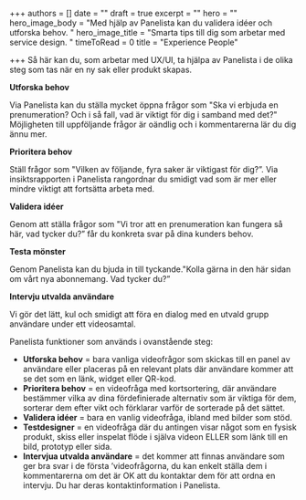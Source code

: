 +++
authors = []
date = ""
draft = true
excerpt = ""
hero = ""
hero_image_body = "Med hjälp av Panelista kan du validera idéer och utforska behov. "
hero_image_title = "Smarta tips till dig som arbetar med service design.  "
timeToRead = 0
title = "Experience People"

+++
Så här kan du, som arbetar med UX/UI, ta hjälpa av Panelista i de olika steg som tas när en ny sak eller produkt skapas. 

**Utforska behov**

Via Panelista kan du ställa mycket öppna frågor som "Ska vi erbjuda en prenumeration? Och i så fall, vad är viktigt för dig i samband med det?" Möjligheten till uppföljande frågor är oändlig och i kommentarerna lär du dig ännu mer. 

**Prioritera behov** 

Ställ frågor som "Vilken av följande, fyra saker är viktigast för dig?”. Via insiktsrapporten i Panelista rangordnar du smidigt vad som är mer eller mindre viktigt att fortsätta arbeta med. 

 

**Validera idéer** 

Genom att ställa frågor som "Vi tror att en prenumeration kan fungera så här, vad tycker du?” får du konkreta svar på dina kunders behov. 

**Testa mönster** 

Genom Panelista kan du bjuda in till tyckande."Kolla gärna in den här sidan om vårt nya abonnemang. Vad tycker du?”

**Intervju utvalda användare** 

Vi gör det lätt, kul och smidigt att föra en dialog med en utvald grupp användare under ett videosamtal.

Panelista funktioner som används i ovanstående steg:

* **Utforska behov** = bara vanliga videofrågor som skickas till en panel av användare eller placeras på en relevant plats där användare kommer att se det som en länk, widget eller QR-kod.
* **Prioritera behov** = en videofråga med kortsortering, där användare bestämmer vilka av dina fördefinierade alternativ som är viktiga för dem, sorterar dem efter vikt och förklarar varför de sorterade på det sättet.
* **Validera idéer** = bara en vanlig videofråga, ibland med bilder som stöd.
* **Testdesigner** = en videofråga där du antingen visar något som en fysisk produkt, skiss eller inspelat flöde i själva videon ELLER som länk till en bild, prototyp eller sida.
* **Intervjua utvalda användare** = det kommer att finnas användare som ger bra svar i de första ’videofrågorna, du kan enkelt ställa dem i kommentarerna om det är OK att du kontaktar dem för att ordna en intervju. Du har deras kontaktinformation i Panelista.